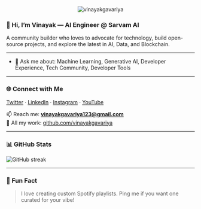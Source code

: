 <div align="center">
  <img src="https://komarev.com/ghpvc/?username=vg-1&label=Profile%20views&color=0e75b6&style=flat" alt="vinayakgavariya" />
</div>

### 👋 Hi, I’m Vinayak — AI Engineer @ Sarvam AI  
A community builder who loves to advocate for technology, build open-source projects, and explore the latest in AI, Data, and Blockchain.

---
- 💬 Ask me about: Machine Learning, Generative AI, Developer Experience, Tech Community, Developer Tools
---

### 🌐 Connect with Me
[Twitter](https://twitter.com/vinayakgavariya) · [LinkedIn](https://linkedin.com/in/vinayakgavariya) · [Instagram](https://instagram.com/vinayakgavariya) · [YouTube](https://youtube.com/@vinayakgavariya)

📫 Reach me: **vinayakgavariya123@gmail.com**  
📁 All my work: [github.com/vinayakgavariya](https://github.com/vinayakgavariya)

---

### 📊 GitHub Stats

<p align="left">
  <img src="https://github-readme-streak-stats.herokuapp.com/?user=vinayakgavariya&theme=default" alt="GitHub streak" />
</p>

---

### 🎵 Fun Fact

> I love creating custom Spotify playlists. Ping me if you want one curated for your vibe!

